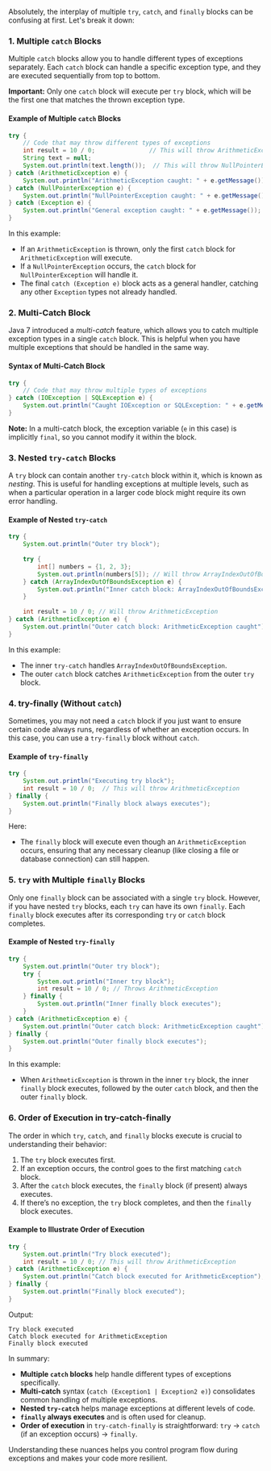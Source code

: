 Absolutely, the interplay of multiple `try`, `catch`, and `finally` blocks can be confusing at first. Let's break it down:

### 1. **Multiple `catch` Blocks**

Multiple `catch` blocks allow you to handle different types of exceptions separately. Each `catch` block can handle a specific exception type, and they are executed sequentially from top to bottom. 

**Important:** Only one `catch` block will execute per `try` block, which will be the first one that matches the thrown exception type.

#### Example of Multiple `catch` Blocks

```java
try {
    // Code that may throw different types of exceptions
    int result = 10 / 0;               // This will throw ArithmeticException
    String text = null;
    System.out.println(text.length());  // This will throw NullPointerException
} catch (ArithmeticException e) {
    System.out.println("ArithmeticException caught: " + e.getMessage());
} catch (NullPointerException e) {
    System.out.println("NullPointerException caught: " + e.getMessage());
} catch (Exception e) {
    System.out.println("General exception caught: " + e.getMessage());
}
```

In this example:
- If an `ArithmeticException` is thrown, only the first `catch` block for `ArithmeticException` will execute.
- If a `NullPointerException` occurs, the `catch` block for `NullPointerException` will handle it.
- The final `catch (Exception e)` block acts as a general handler, catching any other `Exception` types not already handled.

### 2. **Multi-Catch Block**

Java 7 introduced a *multi-catch* feature, which allows you to catch multiple exception types in a single `catch` block. This is helpful when you have multiple exceptions that should be handled in the same way.

#### Syntax of Multi-Catch Block

```java
try {
    // Code that may throw multiple types of exceptions
} catch (IOException | SQLException e) {
    System.out.println("Caught IOException or SQLException: " + e.getMessage());
}
```

**Note:** In a multi-catch block, the exception variable (`e` in this case) is implicitly `final`, so you cannot modify it within the block.

### 3. **Nested `try-catch` Blocks**

A `try` block can contain another `try-catch` block within it, which is known as *nesting*. This is useful for handling exceptions at multiple levels, such as when a particular operation in a larger code block might require its own error handling.

#### Example of Nested `try-catch`

```java
try {
    System.out.println("Outer try block");
    
    try {
        int[] numbers = {1, 2, 3};
        System.out.println(numbers[5]); // Will throw ArrayIndexOutOfBoundsException
    } catch (ArrayIndexOutOfBoundsException e) {
        System.out.println("Inner catch block: ArrayIndexOutOfBoundsException caught");
    }
    
    int result = 10 / 0; // Will throw ArithmeticException
} catch (ArithmeticException e) {
    System.out.println("Outer catch block: ArithmeticException caught");
}
```

In this example:
- The inner `try-catch` handles `ArrayIndexOutOfBoundsException`.
- The outer `catch` block catches `ArithmeticException` from the outer `try` block.

### 4. **try-finally (Without `catch`)**

Sometimes, you may not need a `catch` block if you just want to ensure certain code always runs, regardless of whether an exception occurs. In this case, you can use a `try-finally` block without `catch`.

#### Example of `try-finally`

```java
try {
    System.out.println("Executing try block");
    int result = 10 / 0;  // This will throw ArithmeticException
} finally {
    System.out.println("Finally block always executes");
}
```

Here:
- The `finally` block will execute even though an `ArithmeticException` occurs, ensuring that any necessary cleanup (like closing a file or database connection) can still happen.

### 5. **`try` with Multiple `finally` Blocks**

Only one `finally` block can be associated with a single `try` block. However, if you have nested `try` blocks, each `try` can have its own `finally`. Each `finally` block executes after its corresponding `try` or `catch` block completes.

#### Example of Nested `try-finally`

```java
try {
    System.out.println("Outer try block");
    try {
        System.out.println("Inner try block");
        int result = 10 / 0; // Throws ArithmeticException
    } finally {
        System.out.println("Inner finally block executes");
    }
} catch (ArithmeticException e) {
    System.out.println("Outer catch block: ArithmeticException caught");
} finally {
    System.out.println("Outer finally block executes");
}
```

In this example:
- When `ArithmeticException` is thrown in the inner `try` block, the inner `finally` block executes, followed by the outer `catch` block, and then the outer `finally` block.

### 6. **Order of Execution in try-catch-finally**

The order in which `try`, `catch`, and `finally` blocks execute is crucial to understanding their behavior:

1. The `try` block executes first.
2. If an exception occurs, the control goes to the first matching `catch` block.
3. After the `catch` block executes, the `finally` block (if present) always executes.
4. If there’s no exception, the `try` block completes, and then the `finally` block executes.

#### Example to Illustrate Order of Execution

```java
try {
    System.out.println("Try block executed");
    int result = 10 / 0; // This will throw ArithmeticException
} catch (ArithmeticException e) {
    System.out.println("Catch block executed for ArithmeticException");
} finally {
    System.out.println("Finally block executed");
}
```

Output:
```
Try block executed
Catch block executed for ArithmeticException
Finally block executed
```

In summary:
- **Multiple `catch` blocks** help handle different types of exceptions specifically.
- **Multi-catch** syntax (`catch (Exception1 | Exception2 e)`) consolidates common handling of multiple exceptions.
- **Nested `try-catch`** helps manage exceptions at different levels of code.
- **`finally` always executes** and is often used for cleanup.
- **Order of execution** in `try-catch-finally` is straightforward: `try` → `catch` (if an exception occurs) → `finally`.

Understanding these nuances helps you control program flow during exceptions and makes your code more resilient.